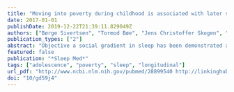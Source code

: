 ```yaml
---
title: "Moving into poverty during childhood is associated with later sleep problems"
date: 2017-01-01
publishDate: 2019-12-22T21:39:11.829049Z
authors: ["Børge Sivertsen", "Tormod Bøe", "Jens Christoffer Skogen", "Keith J. Petrie", "Mari Hysing"]
publication_types: ["2"]
abstract: "Objective a social gradient in sleep has been demonstrated across the life span, but previous studies have been cross-sectional and used self-reported socioeconomic status (ses) indicators. using registry-based data on family income trajectories, the current study examined the association between relative poverty in childhood and subsequent sleep in adolescence. methods data on family income during 2004-2010 was obtained from the national income registry. poverty was defined as household income textless60% of the mean national income. information on self-reported sleep was based the youth@hordaland-survey (n = 8873) conducted in 2012 when the adolescents were 16-19 years old. latent class analysis (lca) was used to identify trajectories of family household poverty, and analysis of variance and general linear models were used to examine associations between income trajectories and sleep, adjusting for confounders. results lca identified four classes: ŉever poor', two classes characterized by moving in or out of poverty, and 'chronically poor'. compared to the ŉever poor' group, adolescents from families in the 'moving into poverty' group displayed worse sleep across most sleep measures, including shorter sleep, lower sleep efficiency, and more nocturnal wake time (but not sleep onset latency). neither adolescents from families who had moved out of poverty by increasing family income, nor the 'chronically poor' group differed significantly from the reference group. conclusions the study found that downward socioeconomic mobility was associated with increased adolescent sleep problems. more studies are required on the mechanisms that may account for the association, to find targeted and effective strategies to prevent short sleep duration in adolescents from families with unstable financial circumstances."
featured: false
publication: "*Sleep Med*"
tags: ["adolescence", "poverty", "sleep", "longitudinal"]
url_pdf: "http://www.ncbi.nlm.nih.gov/pubmed/28899540 http://linkinghub.elsevier.com/retrieve/pii/S1389945717302551"
doi: "10/gd59j4"
---
```


